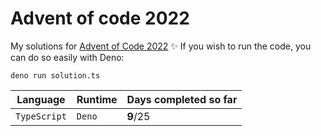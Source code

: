 # Advent of code 2022

My solutions for [Advent of Code 2022](https://adventofcode.com/2022) :sparkles: If you wish to run the code, you can do so easily with Deno:
```shell
deno run solution.ts
```


| Language | Runtime | Days completed so far |
| --- | --- | --- |
| `TypeScript` | `Deno` | **9**/25 |
